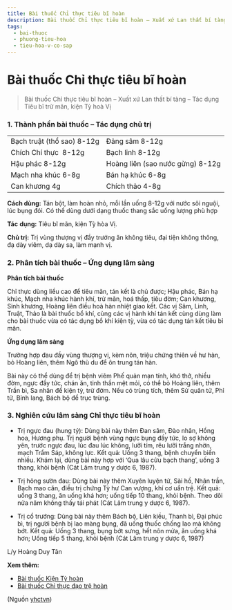 ```yaml
---
title: Bài thuốc Chỉ thực tiêu bĩ hoàn
description: Bài thuốc Chỉ thực tiêu bĩ hoàn – Xuất xứ Lan thất bí tàng – Tác dụng Tiêu bĩ trừ mãn, kiện Tỳ hoà Vị
tags:
  - bai-thuoc
  - phuong-tieu-hoa
  - tieu-hoa-v-co-sap
---
```


# Bài thuốc Chỉ thực tiêu bĩ hoàn 

> Bài thuốc Chỉ thực tiêu bĩ hoàn – Xuất xứ Lan thất bí tàng – Tác dụng Tiêu bĩ trừ mãn, kiện Tỳ hoà Vị

### 1. Thành phần bài thuốc – Tác dụng chủ trị

|  |  |
| --- | --- |
| Bạch truật (thổ sao) 8-12g | Đảng sâm 8-12g |
| Chích Chí thực  8-12g | Bạch linh 8-12g |
| Hậu phác 8-12g | Hoàng liên (sao nước gừng) 8-12g |
| Mạch nha khúc 6-8g | Bán hạ khúc 6-8g |
| Can khương 4g | Chích thảo 4-8g |

**Cách dùng:** Tán bột, làm hoàn nhỏ, mỗi lần uống 8-12g với nước sôi nguội, lúc bụng đói. Có thể dùng dưới dạng thuốc thang sắc uống lượng phù hợp

**Tác** **dụng:** Tiêu bĩ mãn, kiện Tỳ hòa Vị. 

**Chủ trị:** Trị vùng thượng vị đầy trướng ăn không tiêu, đại tiện không thông, đạ dày viêm, dạ dày sa, làm mạnh vị.

### 2. Phân tích bài thuốc – Ứng dụng lâm sàng

**Phân tích bài thuốc**

Chỉ thực dùng liều cao để tiêu mãn, tán kết là chủ được; Hậu phác, Bán hạ khúc, Mạch nha khúc hành khí, trừ mãn, hoá thấp, tiêu đờm; Can khương, Sinh khương, Hoàng liên điều hoà hàn nhiệt giao kết. Các vị Sâm, Linh, Truật, Thảo là bài thuốc bổ khí, cùng các vị hành khí tán kết cùng dùng làm cho bài thuốc vừa có tác dụng bổ khí kiện tỳ, vừa có tác dụng tán kết tiêu bỉ mãn.

**Ứng dụng lâm sàng**

Trường hợp đau đầy vùng thượng vị, kèm nôn, triệu chứng thiên về hư hàn, bỏ Hoàng liên, thêm Ngô thù du để ôn trung tán hàn.

Bài này có thể dùng để trị bệnh viêm Phế quản mạn tính, khó thở, nhiều đờm, ngực đầy tức, chán ăn, tinh thần mệt mỏi, có thể bỏ Hoàng liên, thêm Trần bì, Sa nhân để kiện tỳ, trừ đờm. Nếu có trùng tích, thêm Sử quân tử, Phỉ tử, Bỉnh lang, Bách bộ để trục trùng.

### 3. Nghiên cứu lâm sàng Chỉ thực tiêu bĩ hoàn

+ Trị ngực đau (hung tý): Dùng bài này thêm Đan sâm, Đào nhân, Hồng hoa, Hương phụ. Trị người bệnh vùng ngực bụng đầy tức, lo sợ không yên, trước ngực đau, lúc đau lúc không, lưỡi tím, rêu lưỡi trắng nhờn, mạch Trầm Sáp, không lực. Kết quả: Uống 3 thang, bệnh chuyển biến nhiều. Khám lại, dùng bài này hợp với ‘Qua lâu cửu bạch thang’, uống 3 thang, khỏi bệnh (Cát Lâm trung y dược 6, 1987).

+ Trị hông sườn đau: Dùng bài này thêm Xuyên luyện tử, Sài hồ, Nhân trần, Bạch mao căn, điều trị chứng Tỳ hư Can vượng, khí cơ uẩn trệ. Kết quả: uống 3 thang, ăn uống khá hơn; uống tiếp 10 thang, khỏi bệnh. Theo dõi nửa năm không thấy tái phát (Cát Lâm trung y dược 6, 1987).

+ Trị cổ trướng: Dùng bài này thêm Bách bộ, Liên kiều, Thanh bì, Đại phúc bì, trị người bệnh bị lao màng bụng, đã uống thuốc chống lao mà không bớt. Kết quả: Uống 3 thang, bụng bớt sưng, hết nôn mửa, ăn uống khá hơn; Uống tiếp 5 thang, khỏi bệnh (Cát Lâm trung y dược 6, 1987)

L/y Hoàng Duy Tân

**Xem thêm:**

* [Bài thuốc Kiện Tỳ hoàn](/yhctvn/bai-thuoc-kien-ty-hoan)
* [Bài thuốc Chỉ thực đạo trệ hoàn](/yhctvn/bai-thuoc-chi-thuc-dao-tre-hoan)

(Nguồn <a href="https://yhctvn.com/bai-thuoc-chi-thuc-tieu-bi-hoan/" target="_blank">yhctvn</a>)
